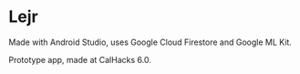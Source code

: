 # Lejr

Made with Android Studio, uses Google Cloud Firestore and Google ML Kit.

Prototype app, made at CalHacks 6.0.
